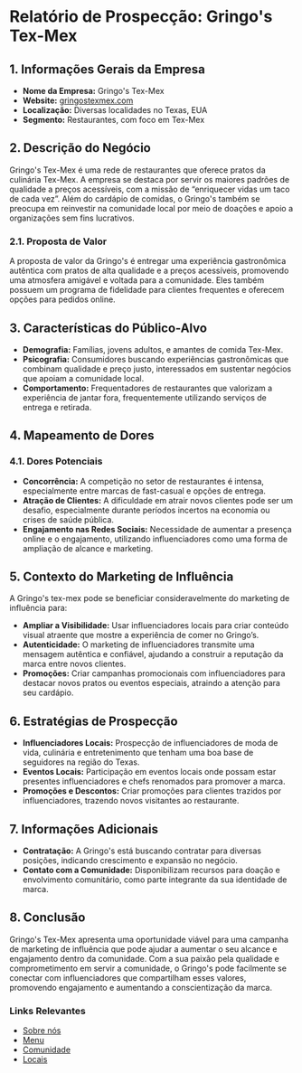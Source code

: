 # Relatório de Prospecção: Gringo's Tex-Mex

## 1. Informações Gerais da Empresa
- **Nome da Empresa:** Gringo's Tex-Mex
- **Website:** [gringostexmex.com](http://www.gringostexmex.com)
- **Localização:** Diversas localidades no Texas, EUA
- **Segmento:** Restaurantes, com foco em Tex-Mex

## 2. Descrição do Negócio
Gringo's Tex-Mex é uma rede de restaurantes que oferece pratos da culinária Tex-Mex. A empresa se destaca por servir os maiores padrões de qualidade a preços acessíveis, com a missão de “enriquecer vidas um taco de cada vez”. Além do cardápio de comidas, o Gringo's também se preocupa em reinvestir na comunidade local por meio de doações e apoio a organizações sem fins lucrativos.

### 2.1. Proposta de Valor
A proposta de valor da Gringo's é entregar uma experiência gastronômica autêntica com pratos de alta qualidade e a preços acessíveis, promovendo uma atmosfera amigável e voltada para a comunidade. Eles também possuem um programa de fidelidade para clientes frequentes e oferecem opções para pedidos online.

## 3. Características do Público-Alvo
- **Demografia:** Famílias, jovens adultos, e amantes de comida Tex-Mex.
- **Psicografia:** Consumidores buscando experiências gastronômicas que combinam qualidade e preço justo, interessados em sustentar negócios que apoiam a comunidade local.
- **Comportamento:** Frequentadores de restaurantes que valorizam a experiência de jantar fora, frequentemente utilizando serviços de entrega e retirada.

## 4. Mapeamento de Dores
### 4.1. Dores Potenciais
- **Concorrência:** A competição no setor de restaurantes é intensa, especialmente entre marcas de fast-casual e opções de entrega.
- **Atração de Clientes:** A dificuldade em atrair novos clientes pode ser um desafio, especialmente durante períodos incertos na economia ou crises de saúde pública.
- **Engajamento nas Redes Sociais:** Necessidade de aumentar a presença online e o engajamento, utilizando influenciadores como uma forma de ampliação de alcance e marketing.

## 5. Contexto do Marketing de Influência
A Gringo's tex-mex pode se beneficiar consideravelmente do marketing de influência para:
- **Ampliar a Visibilidade:** Usar influenciadores locais para criar conteúdo visual atraente que mostre a experiência de comer no Gringo’s.
- **Autenticidade:** O marketing de influenciadores transmite uma mensagem autêntica e confiável, ajudando a construir a reputação da marca entre novos clientes.
- **Promoções:** Criar campanhas promocionais com influenciadores para destacar novos pratos ou eventos especiais, atraindo a atenção para seu cardápio.

## 6. Estratégias de Prospecção
- **Influenciadores Locais:** Prospecção de influenciadores de moda de vida, culinária e entretenimento que tenham uma boa base de seguidores na região do Texas.
- **Eventos Locais:** Participação em eventos locais onde possam estar presentes influenciadores e chefs renomados para promover a marca.
- **Promoções e Descontos:** Criar promoções para clientes trazidos por influenciadores, trazendo novos visitantes ao restaurante.

## 7. Informações Adicionais
- **Contratação:** A Gringo's está buscando contratar para diversas posições, indicando crescimento e expansão no negócio.
- **Contato com a Comunidade:** Disponibilizam recursos para doação e envolvimento comunitário, como parte integrante da sua identidade de marca.

## 8. Conclusão
Gringo's Tex-Mex apresenta uma oportunidade viável para uma campanha de marketing de influência que pode ajudar a aumentar o seu alcance e engajamento dentro da comunidade. Com a sua paixão pela qualidade e comprometimento em servir a comunidade, o Gringo's pode facilmente se conectar com influenciadores que compartilham esses valores, promovendo engajamento e aumentando a conscientização da marca.

### Links Relevantes
- [Sobre nós](https://www.gringostexmex.com/about-gringos/)
- [Menu](https://www.gringostexmex.com/gringosmenu/)
- [Comunidade](https://www.gringostexmex.com/community/)
- [Locais](https://www.gringostexmex.com/gringos-locations/)